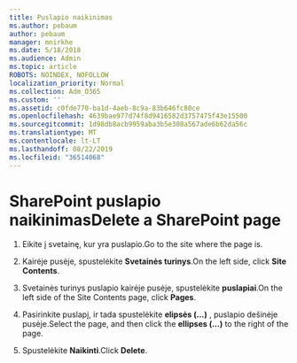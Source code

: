 ```yaml
---
title: Puslapio naikinimas
ms.author: pebaum
author: pebaum
manager: mnirkhe
ms.date: 5/18/2018
ms.audience: Admin
ms.topic: article
ROBOTS: NOINDEX, NOFOLLOW
localization_priority: Normal
ms.collection: Adm_O365
ms.custom: ''
ms.assetid: c0fde770-ba1d-4aeb-8c9a-83b646fc80ce
ms.openlocfilehash: 4639bae977d74f8d9416582d3757475f43e15500
ms.sourcegitcommit: 1d98db8acb9959aba3b5e308a567ade6b62da56c
ms.translationtype: MT
ms.contentlocale: lt-LT
ms.lasthandoff: 08/22/2019
ms.locfileid: "36514068"
---
```

# <a name="delete-a-sharepoint-page"></a><span data-ttu-id="12a9f-102">SharePoint puslapio naikinimas</span><span class="sxs-lookup"><span data-stu-id="12a9f-102">Delete a SharePoint page</span></span>

1. <span data-ttu-id="12a9f-103">Eikite į svetainę, kur yra puslapio.</span><span class="sxs-lookup"><span data-stu-id="12a9f-103">Go to the site where the page is.</span></span>
    
2. <span data-ttu-id="12a9f-104">Kairėje pusėje, spustelėkite **Svetainės turinys**.</span><span class="sxs-lookup"><span data-stu-id="12a9f-104">On the left side, click **Site Contents**.</span></span> 
    
3. <span data-ttu-id="12a9f-105">Svetainės turinys puslapio kairėje pusėje, spustelėkite **puslapiai**.</span><span class="sxs-lookup"><span data-stu-id="12a9f-105">On the left side of the Site Contents page, click **Pages**.</span></span> 
    
4. <span data-ttu-id="12a9f-106">Pasirinkite puslapį, ir tada spustelėkite **elipsės (...)** , puslapio dešinėje pusėje.</span><span class="sxs-lookup"><span data-stu-id="12a9f-106">Select the page, and then click the **ellipses (...)** to the right of the page.</span></span> 
    
5. <span data-ttu-id="12a9f-107">Spustelėkite **Naikinti**.</span><span class="sxs-lookup"><span data-stu-id="12a9f-107">Click **Delete**.</span></span> 
    

